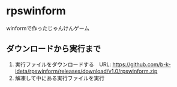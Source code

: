 # rpswinform
winformで作ったじゃんけんゲーム
## ダウンロードから実行まで
1. 実行ファイルをダウンロードする　URL: https://github.com/b-k-ideta/rpswinform/releases/download/v1.0/rpswinform.zip
2. 解凍して中にある実行ファイルを実行
